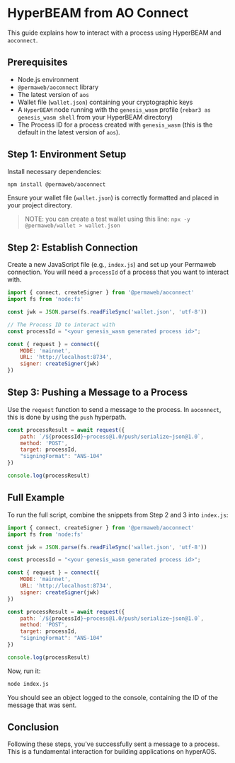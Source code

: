 # HyperBEAM from AO Connect
This guide explains how to interact with a process using HyperBEAM and `aoconnect`.

## Prerequisites
- Node.js environment
- `@permaweb/aoconnect` library
- The latest version of `aos`
- Wallet file (`wallet.json`) containing your cryptographic keys
- A `HyperBEAM` node running with the `genesis_wasm` profile (`rebar3 as genesis_wasm shell` from your HyperBEAM directory)
- The Process ID for a process created with `genesis_wasm` (this is the default in the latest version of `aos`).

## Step 1: Environment Setup
Install necessary dependencies:

```bash
npm install @permaweb/aoconnect
```

Ensure your wallet file (`wallet.json`) is correctly formatted and placed in your project directory.

> NOTE: you can create a test wallet using this line:
> `npx -y @permaweb/wallet > wallet.json`

## Step 2: Establish Connection
Create a new JavaScript file (e.g., `index.js`) and set up your Permaweb connection. You will need a `processId` of a process that you want to interact with.

```javascript
import { connect, createSigner } from '@permaweb/aoconnect'
import fs from 'node:fs'

const jwk = JSON.parse(fs.readFileSync('wallet.json', 'utf-8'))

// The Process ID to interact with
const processId = "<your genesis_wasm generated process id>";

const { request } = connect({
    MODE: 'mainnet',
    URL: 'http://localhost:8734',
    signer: createSigner(jwk)
})
```

## Step 3: Pushing a Message to a Process
Use the `request` function to send a message to the process. In `aoconnect`, this is done by using the `push` hyperpath.

```javascript
const processResult = await request({
    path: `/${processId}~process@1.0/push/serialize~json@1.0`,
    method: 'POST',
    target: processId,
    "signingFormat": "ANS-104"
})

console.log(processResult)
```

## Full Example

To run the full script, combine the snippets from Step 2 and 3 into `index.js`:

```javascript
import { connect, createSigner } from '@permaweb/aoconnect'
import fs from 'node:fs'

const jwk = JSON.parse(fs.readFileSync('wallet.json', 'utf-8'))

const processId = "<your genesis_wasm generated process id>";

const { request } = connect({
    MODE: 'mainnet',
    URL: 'http://localhost:8734',
    signer: createSigner(jwk)
})

const processResult = await request({
    path: `/${processId}~process@1.0/push/serialize~json@1.0`,
    method: 'POST',
    target: processId,
    "signingFormat": "ANS-104"
})

console.log(processResult)
```

Now, run it:
```bash
node index.js
```

You should see an object logged to the console, containing the ID of the message that was sent.

## Conclusion
Following these steps, you've successfully sent a message to a process. This is a fundamental interaction for building applications on hyperAOS.
